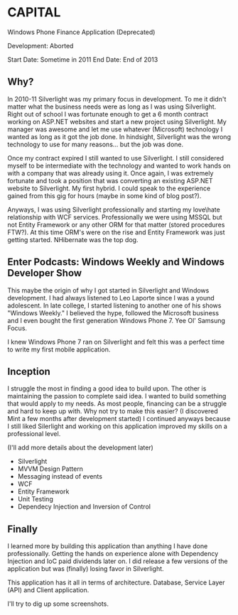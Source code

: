 CAPITAL
=======

Windows Phone Finance Application (Deprecated)

Development: Aborted

Start Date: Sometime in 2011
End Date: End of 2013 

## Why?

In 2010-11 Silverlight was my primary focus in development. To me it didn't matter what the business needs were as long as I was using Silverlight. Right out of school I was fortunate enough to get a 6 month contract working on ASP.NET websites and start a new project using Silverlight. My manager was awesome and let me use whatever (Microsoft) technology I wanted as long as it got the job done. In hindsight, Silverlight was the wrong technology to use for many reasons... but the job was done.

Once my contract expired I still wanted to use Silverlight. I still considered myself to be intermediate with the technology and wanted to work hands on with a company that was already using it. Once again, I was extremely fortunate and took a position that was converting an existing ASP.NET website to Silverlight. My first hybrid. I could speak to the experience gained from this gig for hours (maybe in some kind of blog post?).

Anyways, I was using Silverlight professionally and starting my love\hate relationship with WCF services. Professionally we were using MSSQL but not Entity Framework or any other ORM for that matter (stored procedures FTW?). At this time ORM's were on the rise and Entity Framework was just getting started. NHibernate was the top dog. 

## Enter Podcasts: Windows Weekly and Windows Developer Show

This maybe the origin of why I got started in Silverlight and Windows development. I had always listened to Leo Laporte since I was a yound adolescent. In late college, I started listening to another one of his shows "Windows Weekly." I believed the hype, followed the Microsoft business and I even bought the first generation Windows Phone 7. Yee Ol' Samsung Focus.

I knew Windows Phone 7 ran on Silverlight and felt this was a perfect time to write my first mobile application. 

## Inception

I struggle the most in finding a good idea to build upon. The other is maintaining the passion to complete said idea. I wanted to build something that would apply to my needs. As most people, financing can be a struggle and hard to keep up with. Why not try to make this easier? (I discovered Mint a few months after development started) I continued anyways because I still liked Silerlight and working on this application improved my skills on a professional level. 

(I'll add more details about the development later)

- Silverlight
- MVVM Design Pattern
- Messaging instead of events
- WCF
- Entity Framework
- Unit Testing
- Dependecy Injection and Inversion of Control

## Finally

I learned more by building this application than anything I have done professionally. Getting the hands on experience alone with Dependency Injection and IoC paid dividends later on. I did release a few versions of the application but was (finally) losing favor in Silverlight.

This application has it all in terms of architecture. Database, Service Layer (API) and Client application.

I'll try to dig up some screenshots.
